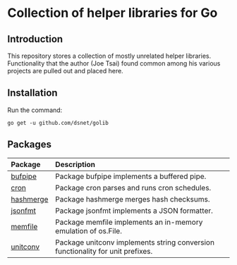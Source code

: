 # Collection of helper libraries for Go #

## Introduction ##

This repository stores a collection of mostly unrelated helper libraries.
Functionality that the author (Joe Tsai) found common among his various projects
are pulled out and placed here.


## Installation ##

Run the command:

```go get -u github.com/dsnet/golib```


## Packages ##

| Package | Description |
| :------ | :---------- |
| [bufpipe](http://godoc.org/github.com/dsnet/golib/bufpipe) | Package bufpipe implements a buffered pipe. |
| [cron](http://godoc.org/github.com/dsnet/golib/cron) | Package cron parses and runs cron schedules. |
| [hashmerge](http://godoc.org/github.com/dsnet/golib/hashmerge) | Package hashmerge merges hash checksums. |
| [jsonfmt](http://godoc.org/github.com/dsnet/golib/jsonfmt) | Package jsonfmt implements a JSON formatter. |
| [memfile](http://godoc.org/github.com/dsnet/golib/memfile) | Package memfile implements an in-memory emulation of os.File. |
| [unitconv](http://godoc.org/github.com/dsnet/golib/unitconv) | Package unitconv implements string conversion functionality for unit prefixes. |
